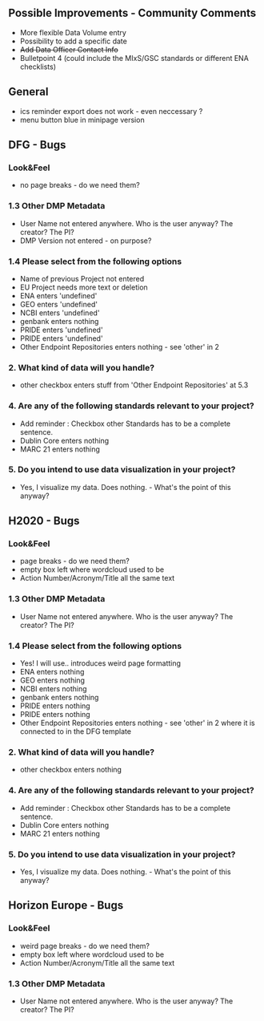 ## Possible Improvements - Community Comments

  * More flexible Data Volume entry
  * Possibility to add a specific date
  * ~~Add Data Officer Contact Info~~
  * Bulletpoint 4 (could include the MIxS/GSC standards or different ENA checklists)



## General
  * ics reminder export does not work - even neccessary ?
  * menu button blue in minipage version



## DFG - Bugs

### Look&Feel
  * no page breaks - do we need them?

### 1.3 Other DMP Metadata
  * User Name not entered anywhere. Who is the user anyway? The creator? The PI?
  * DMP Version not entered - on purpose?

### 1.4 Please select from the following options
  * Name of previous Project not entered
  * EU Project needs more text or deletion
  * ENA enters 'undefined'
  * GEO enters 'undefined'
  * NCBI enters 'undefined'
  * genbank enters nothing
  * PRIDE enters 'undefined'
  * PRIDE enters 'undefined'
  *	Other Endpoint Repositories enters nothing - see 'other' in 2

### 2. What kind of data will you handle?
  * other checkbox enters stuff from 'Other Endpoint Repositories' at 5.3

### 4. Are any of the following standards relevant to your project?
  * Add reminder : 	Checkbox other Standards has to be a complete sentence.
  * Dublin Core enters nothing
  * MARC 21 enters nothing

### 5. Do you intend to use data visualization in your project?
  * Yes, I visualize my data. Does nothing. - What's the point of this anyway?



## H2020 - Bugs

### Look&Feel
  * page breaks - do we need them?
  * empty box left where wordcloud used to be
  * Action Number/Acronym/Title all the same text

### 1.3 Other DMP Metadata
  * User Name not entered anywhere. Who is the user anyway? The creator? The PI?

### 1.4 Please select from the following options
  * Yes! I will use.. introduces weird page formatting
  * ENA enters nothing
  * GEO enters nothing
  * NCBI enters nothing
  * genbank enters nothing
  * PRIDE enters nothing
  * PRIDE enters nothing
  * Other Endpoint Repositories enters nothing - see 'other' in 2 where it is connected to in the DFG template

### 2. What kind of data will you handle?
  * other checkbox enters nothing

### 4. Are any of the following standards relevant to your project?
  * Add reminder :  Checkbox other Standards has to be a complete sentence.
  * Dublin Core enters nothing
  * MARC 21 enters nothing

### 5. Do you intend to use data visualization in your project?
  * Yes, I visualize my data. Does nothing. - What's the point of this anyway?



## Horizon Europe - Bugs

### Look&Feel
  * weird page breaks - do we need them?
  * empty box left where wordcloud used to be
  * Action Number/Acronym/Title all the same text

### 1.3 Other DMP Metadata
  * User Name not entered anywhere. Who is the user anyway? The creator? The PI?